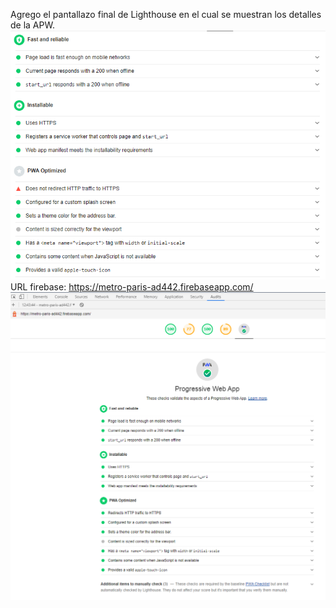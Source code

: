 Agrego el pantallazo final de Lighthouse en el cual se muestran los detalles de la APW.
<img src="https://github.com/stillirrom/ratp-pwa/blob/master/imagenes/Reporte%20awp.PNG">
URL firebase: https://metro-paris-ad442.firebaseapp.com/
<img src="https://github.com/stillirrom/ratp-pwa/blob/master/imagenes/PWA%20Firebase.PNG">
